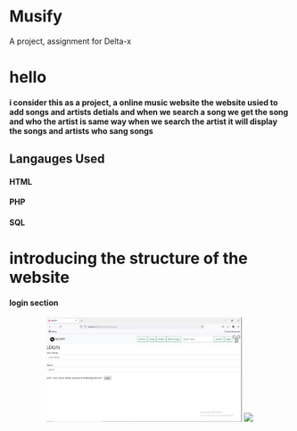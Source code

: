 # Musify
A project,  assignment for Delta-x
 
 <h1>hello</h1>
 <h4>i consider this as a project, a online music website 
 the website usied to add songs and artists detials and when we search a song  we get the song and who the artist is same way when we 
 search the artist it will display the songs and artists who sang songs </h4>
 
 
 <h2>Langauges Used</h2>
 <h4>HTML</h4>
 <h4>PHP</h4>
 <h4>SQL</h4>
 
 <h1> introducing the structure of the website</h1>

 <h4>login section</h4>
 
 
 <p align="center">
  <img src="./screenshots/1.png" width="350" title="hover text">
  <img src="your_relative_path_here_number_2_large_name" width="900">
</p>
